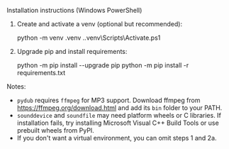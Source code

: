 Installation instructions (Windows PowerShell)

1. Create and activate a venv (optional but recommended):

    python -m venv .venv
    .\.venv\Scripts\Activate.ps1

2. Upgrade pip and install requirements:

    python -m pip install --upgrade pip
    python -m pip install -r requirements.txt

Notes:
- `pydub` requires `ffmpeg` for MP3 support. Download ffmpeg from https://ffmpeg.org/download.html and add its `bin` folder to your PATH.
- `sounddevice` and `soundfile` may need platform wheels or C libraries. If installation fails, try installing Microsoft Visual C++ Build Tools or use prebuilt wheels from PyPI.
- If you don't want a virtual environment, you can omit steps 1 and 2a.
